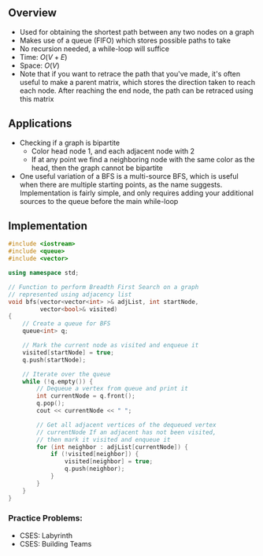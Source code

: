 ## Overview
- Used for obtaining the shortest path between any two nodes on a graph
- Makes use of a queue (FIFO) which stores possible paths to take
- No recursion needed, a while-loop will suffice
- Time: $O(V + E)$
- Space: $O(V)$
- Note that if you want to retrace the path that you've made, it's often useful to make a parent matrix, which stores the direction taken to reach each node. After reaching the end node, the path can be retraced using this matrix

## Applications
- Checking if a graph is bipartite
	- Color head node 1, and each adjacent node with 2
	- If at any point we find a neighboring node with the same color as the head, then the graph cannot be bipartite
- One useful variation of a BFS is a multi-source BFS, which is useful when there are multiple starting points, as the name suggests. Implementation is fairly simple, and only requires adding your additional sources to the queue before the main while-loop

## Implementation
```cpp
#include <iostream>
#include <queue>
#include <vector>

using namespace std;

// Function to perform Breadth First Search on a graph
// represented using adjacency list
void bfs(vector<vector<int> >& adjList, int startNode,
         vector<bool>& visited)
{
    // Create a queue for BFS
    queue<int> q;

    // Mark the current node as visited and enqueue it
    visited[startNode] = true;
    q.push(startNode);

    // Iterate over the queue
    while (!q.empty()) {
        // Dequeue a vertex from queue and print it
        int currentNode = q.front();
        q.pop();
        cout << currentNode << " ";

        // Get all adjacent vertices of the dequeued vertex
        // currentNode If an adjacent has not been visited,
        // then mark it visited and enqueue it
        for (int neighbor : adjList[currentNode]) {
            if (!visited[neighbor]) {
                visited[neighbor] = true;
                q.push(neighbor);
            }
        }
    }
}

```

### Practice Problems:
- CSES: Labyrinth
- CSES: Building Teams